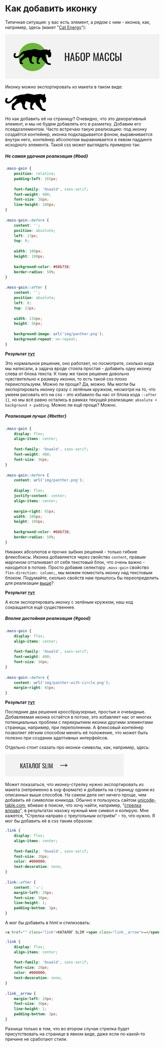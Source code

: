 # Как добавить иконку

Типичная ситуация: у вас есть элемент, а рядом с ним - иконка, как, например, здесь (макет "[Cat Energy](https://htmlacademy.ru/intensive/adaptive)"):

![Заголовок карточки](/img/panther-block.png)

Иконку можно экспортировать из макета в таком виде:

![Иконка "Пантера"](/img/panther.png)

Но как добавить её на страницу? Очевидно, что это декоративный элемент, и мы не будем добавлять его в разметку. Добавим его псевдоэлементом. Часто встречаю такую реализацию: под иконку создаётся контейнер, иконка подкладывается фоном, выравнивается внутри него, контейнер абсолютом выравнивается в левом паддинге исходного элемента. Такой css может выглядеть примерно так:

##### Не самая удачная реализация {#bad}

```css
.mass-gain {
    position: relative;
    padding-left: 165px;

    font-family: 'Oswald', sans-serif;
    font-weight: 400;
    font-size: 36px;
    line-height: 100px;
}

.mass-gain::before {
    content: '';
    position: absolute;
    left: 17px;
    top: 0;

    width: 100px;
    height: 100px;

    background-color: #68b738;
    border-radius: 50%;
}

.mass-gain::after {
    content: '';
    position: absolute;
    left: 0;
    top: 22px;

    width: 134px;
    height: 56px;

    background-image: url('img/panther.png');
    background-repeat: no-repeat;
}
```

**Результат [тут](bad.html)**

Это нормальное решение, оно работает, но посмотрите, сколько кода мы написали, а задача вроде стояла простая - добавить одну иконку слева от блока текста. К тому же такое решение довольно чувствительно к размеру иконки, то есть такой css плохо переиспользуем. Можно ли проще? Да, можно. Мы могли бы экспортировать иконку сразу с зелёным кружком, несмотря на то, что умеем рисовать его на css - это избавило бы нас от блока кода `::after {}`, но мы всё равно остались в рамках текущей реализации: `absolute + background + padding`.
Можно ли ещё проще? Можно.

##### Реализация лучше {#better}

```css
.mass-gain {
    display: flex;
    align-items: center;

    font-family: 'Oswald', sans-serif;
    font-weight: 400;
    font-size: 36px;
}

.mass-gain::before {
    content: url('img/panther.png');

    display: flex;
    justify-content: center;
    align-items: center;

    margin-right: 65px;
    width: 100px;
    height: 100px;

    background-color: #68b738;
    border-radius: 50%;
}
```

Никаких абсолютов и прочих зыбких решений - только гибкие флексбоксы. Иконка добавляется через свойство `content`, правым маргином отталкивает от себя текстовый блок, что очень важно - находится в потоке. Просто добавив селектору `.mass-gain` свойство `flex-direction: column;`, мы можем поместить иконку над текстовым блоком. Подумайте, сколько свойств нам пришлось бы переопределить для реализации [выше](#bad)?

**Результат [тут](better.html)**

А если экспортировать иконку с зелёным кружком, наш код сокращается ещё существеннее.

##### Вполне достойная реализация {#good}

```css
.mass-gain {
    display: flex;
    align-items: center;

    font-family: 'Oswald', sans-serif;
    font-weight: 400;
    font-size: 36px;
}

.mass-gain::before {
    content: url('img/panther-with-circle.png');
    margin-right: 65px;
}
```

**Результат [тут](good.html)**

Последние два решения кроссбраузерные, простые и очевидные. Добавляемая иконка остаётся в потоке, это избавляет нас от многих потенциальных проблем с перекрытием иконки другими элементами страницы, например, при переполнении. А флексовый контейнер позволяет лёгким способом менять её положение, что может быть полезно при создании адаптивных интерфейсов.

Отдельно стоит сказать про иконки-символы, как, например, здесь:

![Ссылка на каталог](/img/arrow-block.png)

Может показаться, что иконку-стрелку нужно экспортировать из макета (непременно в svg-формате) и добавить на страницу одним из описанных выше способов. На самом деле нет ничего проще, чем добавить её символом юникода. Обычно я пользуюсь сайтом [unicode-table.com](https://unicode-table.com/ru/), вбиваю в поиске, что хочу найти, например, "[стрелка вправо](https://unicode-table.com/ru/search/?q=%D1%81%D1%82%D1%80%D0%B5%D0%BB%D0%BA%D0%B0+%D0%B2%D0%BF%D1%80%D0%B0%D0%B2%D0%BE)", в результатах нахожу нужный мне символ и копирую. Мне кажется, "Стрелка направо с треугольным остриём" - то, что нужно. Я мог бы добавить её в css таким образом:

```css
.link {
    display: flex;
    align-items: center;
    
    font-family: 'Oswald', sans-serif;
    font-size: 20px;
    color: #000000;
    text-decoration: none;
}

.link::after {
    content: '⭢';
    margin-left: 20px;
    font-size: 30px;
    line-height: 1;
    padding-bottom: 3px;
}
```

А мог бы добавить в html и стилизовать:

```html
<a href="" class="link">КАТАЛОГ SLIM <span class="link__arrow">⭢</span></a>
```

```css
.link {
    display: flex;
    align-items: center;

    font-family: 'Oswald', sans-serif;
    font-size: 20px;
    color: #000000;
    text-decoration: none;
}

.link__arrow {
    margin-left: 20px;
    font-size: 30px;
    line-height: 1;
    padding-bottom: 3px;
}
```

Разница только в том, что во втором случае стрелка будет присутствовать на странице в явном виде, даже если по какой-то причине не сработают стили.
